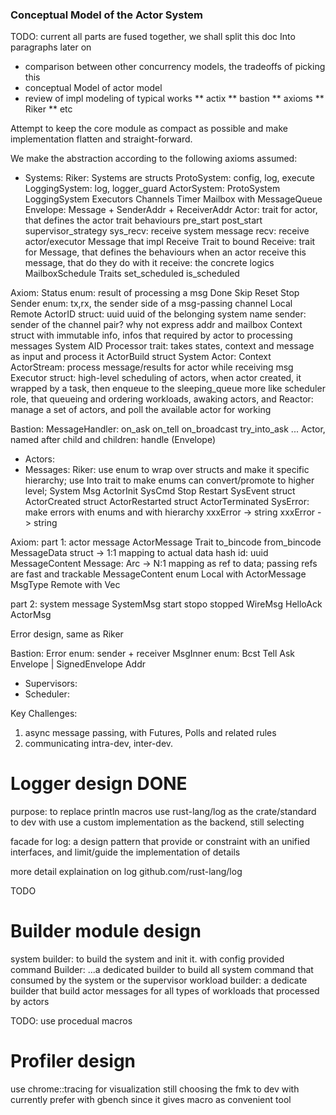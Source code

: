 ### Conceptual Model of the Actor System

TODO: current all parts are fused together, we shall split this doc Into paragraphs later on
* comparison between other concurrency models, the tradeoffs of picking this
* conceptual Model of actor model
* review of impl modeling of typical works
** actix
** bastion
** axioms
** Riker
** etc

Attempt to keep the core module as compact as possible and make implementation flatten and straight-forward.

We make the abstraction according to the following axioms assumed:
* Systems:
Riker: 
Systems are structs
ProtoSystem: config, log, execute
LoggingSystem: log, logger_guard
ActorSystem: 
  ProtoSystem
  LoggingSystem
  Executors
  Channels
  Timer
Mailbox with MessageQueue
Envelope: Message + SenderAddr + ReceiverAddr
Actor: trait for actor, that defines the actor trait behaviours
  pre_start
  post_start
  supervisor_strategy
  sys_recv: receive system message
  recv: receive actor/executor Message that impl Receive Trait to bound
Receive<MsgType>: trait for Message, that defines the behaviours when an actor receive this message, that do they do with it
  receive: the concrete logics
MailboxSchedule Traits
  set_scheduled
  is_scheduled

Axiom:
Status enum: result of processing a msg
  Done
  Skip
  Reset
  Stop
Sender enum: tx,rx, the sender side of a msg-passing channel
  Local
  Remote
ActorID struct:
  uuid
  uuid of the belonging system
  name
  sender: sender of the channel pair? why not express addr and mailbox
Context struct with immutable info, infos that required by actor to processing messages
  System
  AID
Processor trait: takes states, context and message as input and process it
ActorBuild struct
  System
Actor:
  Context
ActorStream: process message/results for actor while receiving msg
Executor struct: high-level scheduling of actors, when actor created, it wrapped by a task, then enqueue to the sleeping_queue
more like scheduler role, that queueing and ordering workloads, awaking actors, and 
Reactor: manage a set of actors, and poll the available actor for working


Bastion:
MessageHandler:
  on_ask
  on_tell
  on_broadcast
  try_into_ask
  ...
Actor, named after child and children:
  handle (Envelope)



* Actors:
* Messages:
Riker: use enum to wrap over structs and make it specific hierarchy; use Into trait to make enums can convert/promote to higher level;
System Msg
  ActorInit
  SysCmd
    Stop
    Restart
  SysEvent
    struct ActorCreated
    struct ActorRestarted
    struct ActorTerminated
  SysError: make errors with enums and with hierarchy
    xxxError -> string
    xxxError -> string

Axiom:
part 1: actor message
ActorMessage Trait
  to_bincode
  from_bincode
MessageData struct -> 1:1 mapping to actual data
  hash id: uuid
  MessageContent
Message: Arc<MessageData> -> N:1 mapping as ref to data; passing refs are fast and trackable
MessageContent enum
  Local with ActorMessage MsgType
  Remote with Vec<u8>

part 2: system message
SystemMsg
  start
  stopo
  stopped
WireMsg
  HelloAck
  ActorMsg

Error design, same as Riker

Bastion:
Error enum:
  sender + receiver
MsgInner enum:
  Bcst
  Tell
  Ask
Envelope | SignedEnvelope
Addr





* Supervisors:
* Scheduler:


Key Challenges:
1. async message passing, with Futures, Polls and related rules
2. communicating intra-dev, inter-dev.

# Logger design DONE
purpose: to replace println macros
use rust-lang/log as the crate/standard to dev with
use a custom implementation as the backend, still selecting

facade for log: a design pattern that provide or constraint with an unified interfaces, and limit/guide 
the implementation of details

more detail explaination on log github.com/rust-lang/log


TODO


# Builder module design
system builder: to build the system and init it. with config provided
command Builder: ...a dedicated builder to build all system command that consumed by the system or the supervisor
workload builder: a dedicate builder that build actor messages for all types of workloads that processed by actors

TODO: use procedual macros

# Profiler design
use chrome::tracing for visualization
still choosing the fmk to dev with
currently prefer with gbench since it gives macro as convenient tool
